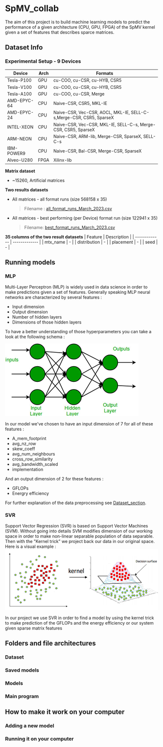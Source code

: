 # SpMV_collab

The aim of this project is to build machine learning models to predict the performance of a given architecture (CPU, GPU, FPGA) of the SpMV kernel given a set of features that describes sparce matrices.

## Dataset Info
### Experimental Setup - 9 Devices
| Device  |  Arch |  Formats |
| ------------- | ------------- | ------------- |
| Tesla-P100    | GPU           | cu-COO, cu-CSR, cu-HYB, CSR5 |
| Tesla-V100    | GPU           | cu-COO, cu-CSR, cu-HYB, CSR5 |
| Tesla-A100    | GPU           |  cu-COO, cu-CSR, Merge       |
| AMD-EPYC-64   | CPU           | Naive-CSR, CSR5, MKL-IE      |
| AMD-EPYC-24   | CPU           | Naive-CSR, Vec-CSR, AOCL, MKL-IE, SELL-C-s,Merge-CSR, CSR5, SparseX |
| INTEL-XEON    | CPU           | Naive-CSR, Vec-CSR, MKL-IE, SELL-C-s, Merge-CSR, CSR5, SparseX      |
| ARM-NEON      | CPU           | Naive-CSR, ARM-lib, Merge-CSR, SparseX, SELL-C-s                    |
| IBM-POWER9    | CPU           | Naive-CSR, Bal-CSR, Merge-CSR, SparseX                              |
| Alveo-U280    | FPGA          | Xilinx-lib                                                          |


**Matrix dataset**
  -  ~15260, Artificial matrices

**Two results datasets**
  - All matrices - all format runs (size 568158 x 35)
      > Filename : [all_format_runs_March_2023.csv](https://github.com/mtzortzi/SpMV_collab/blob/main/Performance_predictors/Dataset/data/all_format_runs_March_2023.csv)
  - All matrices - best performing (per Device) format run (size 122941 x 35)
     > Filename: [best_format_runs_March_2023.csv](https://github.com/mtzortzi/SpMV_collab/blob/main/Performance_predictors/Dataset/data/best_format_runs_March_2023.csv)

**35 columns of the two result datasets**
| Feature |  Description | 
| ------------- | ------------- |
| mtx_name      |  -            |
| distribution  |  -            |
| placement     |  -            |
| seed          |  -            |


## Running models
### MLP
Multi-Layer Perceptron (MLP) is widely used in data science in order to make predictions given a set of features. Generally speaking MLP neural networks are characterized by several features :
* Input dimension
* Output dimension
* Number of hidden layers
* Dimensions of those hidden layers

To have a better understanding of those hyperparameters you can take a look at the following schema : 

![image](./img/mlp_architecturel.jpg)

In our model we've chosen to have an input dimension of 7 for all of these features :
* A_mem_footprint
* avg_nz_row
* skew_coeff
* avg_num_neighbours
* cross_row_similarity
* avg_bandwidth_scaled
* implementation

And an output dimension of 2 for these features :
* GFLOPs
* Energry efficiency

For further explanation of the data preprocessing see [Dataset_section](#dataset).

### SVR
Support Vector Regression (SVR) is based on Support Vector Machines (SVM). Without going into details SVM modifies dimension of our working space in order to make non-linear separable population of data separable. Then with the "Kernel trick" we project back our data in our original space. Here is a visual example :
![image](./img/kernel_trick.png)

In our project we use SVR in order to find a model by using the kernel trick to make prediction of the GFLOPs and the energy efficiency or our system given sparse matrix features
## Folders and file architectures
### Dataset


### Saved models


### Models


### Main program



## How to make it work on your computer
### Adding a new model

### Running it on your computer
